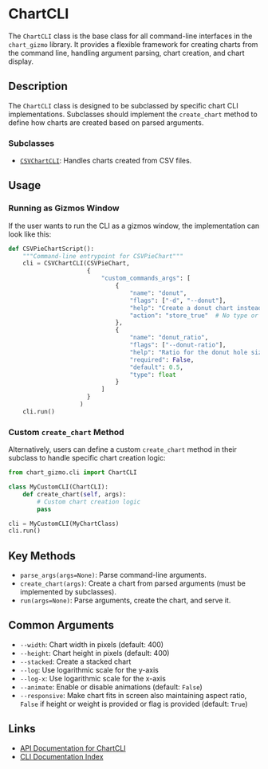 # ChartCLI

The `ChartCLI` class is the base class for all command-line interfaces in the `chart_gizmo` library. It provides a flexible framework for creating charts from the command line, handling argument parsing, chart creation, and chart display.

## Description

The `ChartCLI` class is designed to be subclassed by specific chart CLI implementations. Subclasses should implement the `create_chart` method to define how charts are created based on parsed arguments.

### Subclasses

-   [`CSVChartCLI`](bubble.md): Handles charts created from CSV files.

## Usage

### Running as Gizmos Window

If the user wants to run the CLI as a gizmos window, the implementation can look like this:

```python
def CSVPieChartScript():
    """Command-line entrypoint for CSVPieChart"""
    cli = CSVChartCLI(CSVPieChart,
                      {
                          "custom_commands_args": [
                              {
                                  "name": "donut",
                                  "flags": ["-d", "--donut"],
                                  "help": "Create a donut chart instead of a pie chart",
                                  "action": "store_true"  # No type or required for boolean flags
                              },
                              {
                                  "name": "donut_ratio",
                                  "flags": ["--donut-ratio"],
                                  "help": "Ratio for the donut hole size (0-1)",
                                  "required": False,
                                  "default": 0.5,
                                  "type": float
                              }
                          ]
                      }
                    )
    cli.run()
```

### Custom `create_chart` Method

Alternatively, users can define a custom `create_chart` method in their subclass to handle specific chart creation logic:

```python
from chart_gizmo.cli import ChartCLI

class MyCustomCLI(ChartCLI):
    def create_chart(self, args):
        # Custom chart creation logic
        pass

cli = MyCustomCLI(MyChartClass)
cli.run()
```

## Key Methods

-   `parse_args(args=None)`: Parse command-line arguments.
-   `create_chart(args)`: Create a chart from parsed arguments (must be implemented by subclasses).
-   `run(args=None)`: Parse arguments, create the chart, and serve it.

## Common Arguments

-   `--width`: Chart width in pixels (default: 400)
-   `--height`: Chart height in pixels (default: 400)
-   `--stacked`: Create a stacked chart
-   `--log`: Use logarithmic scale for the y-axis
-   `--log-x`: Use logarithmic scale for the x-axis
-   `--animate`: Enable or disable animations (default: `False`)
-   `--responsive`: Make chart fits in screen also maintaining aspect ratio, `False` if height or weight is provided or flag is provided (default: `True`)

## Links

-   [API Documentation for ChartCLI](../api/charts.md)
-   [CLI Documentation Index](index.md)

